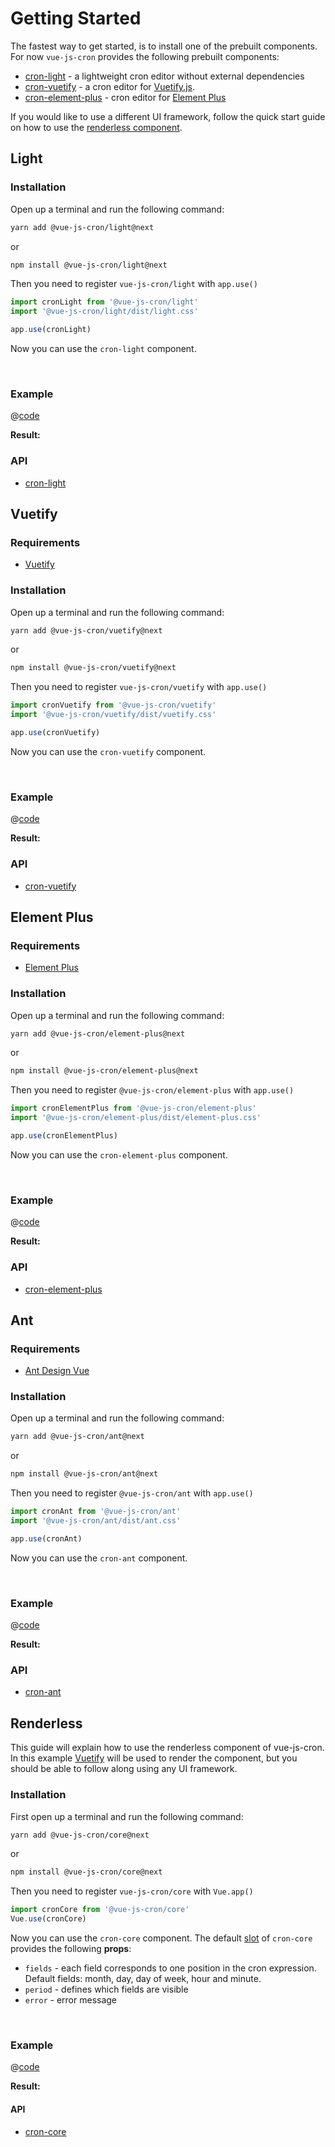 # Getting Started

The fastest way to get started, is to install one of the prebuilt components.
For now `vue-js-cron` provides the following prebuilt components:
- [cron-light](#light) - a lightweight cron editor without external dependencies
- [cron-vuetify](#vuetify) - a cron editor for [Vuetify.js](https://next.vuetifyjs.com/en/).
- [cron-element-plus](#element-plus) - cron editor for [Element Plus](https://element-plus.org/en-US/)

If you would like to use a different UI framework, follow the quick start guide on how to use the [renderless component](#renderless).

## Light

### Installation

Open up a terminal and run the following command:

```bash 
yarn add @vue-js-cron/light@next
```
or

```bash 
npm install @vue-js-cron/light@next
```

Then you need to register `vue-js-cron/light` with `app.use()`

```js
import cronLight from '@vue-js-cron/light'
import '@vue-js-cron/light/dist/light.css'

app.use(cronLight)
```

Now you can use the `cron-light` component.

<br />

### Example

@[code](../.vuepress/components/get-started-light.vue)

**Result:**
<get-started-light />

### API

- [cron-light](../api/light)

## Vuetify

### Requirements

- [Vuetify](https://next.vuetifyjs.com/en/)

### Installation

Open up a terminal and run the following command:

```bash 
yarn add @vue-js-cron/vuetify@next
```
or

```bash 
npm install @vue-js-cron/vuetify@next
```

Then you need to register `vue-js-cron/vuetify` with `app.use()`

```js
import cronVuetify from '@vue-js-cron/vuetify'
import '@vue-js-cron/vuetify/dist/vuetify.css'

app.use(cronVuetify)
```

Now you can use the `cron-vuetify` component.

<br />

### Example

@[code](../.vuepress/components/get-started-vuetify.vue)

**Result:**
<get-started-vuetify />


### API

- [cron-vuetify](../api/vuetify)

## Element Plus

### Requirements

- [Element Plus](https://element-plus.org/en-US/)

### Installation

Open up a terminal and run the following command:

```bash 
yarn add @vue-js-cron/element-plus@next
```
or

```bash 
npm install @vue-js-cron/element-plus@next
```

Then you need to register `@vue-js-cron/element-plus` with `app.use()`

```js
import cronElementPlus from '@vue-js-cron/element-plus'
import '@vue-js-cron/element-plus/dist/element-plus.css'

app.use(cronElementPlus)
```

Now you can use the `cron-element-plus` component.

<br />

### Example

@[code](../.vuepress/components/get-started-element.vue)

**Result:**
<get-started-element />

### API

- [cron-element-plus](../api/element-plus)

## Ant

### Requirements

- [Ant Design Vue](https://www.antdv.com/components/overview/)

### Installation

Open up a terminal and run the following command:

```bash 
yarn add @vue-js-cron/ant@next
```
or

```bash 
npm install @vue-js-cron/ant@next
```

Then you need to register `@vue-js-cron/ant` with `app.use()`

```js
import cronAnt from '@vue-js-cron/ant'
import '@vue-js-cron/ant/dist/ant.css'

app.use(cronAnt)
```

Now you can use the `cron-ant` component.

<br />

### Example

@[code](../.vuepress/components/get-started-ant.vue)

**Result:**
<get-started-ant />

### API

- [cron-ant](../api/ant)

## Renderless

This guide will explain how to use the renderless component of vue-js-cron.
In this example [Vuetify](https://vuetifyjs.com/en/) will be used to render the component, but you should be able to follow along using any UI framework.

### Installation

First open up a terminal and run the following command:

```bash 
yarn add @vue-js-cron/core@next
```
or

```bash 
npm install @vue-js-cron/core@next
```

Then you need to register `vue-js-cron/core` with `Vue.app()`

```js
import cronCore from '@vue-js-cron/core'
Vue.use(cronCore)
```

Now you can use the `cron-core` component. The default [slot](https://vuejs.org/v2/guide/components-slots.html#Scoped-Slots) of `cron-core` provides the following **props**:

- `fields` - each field corresponds to one position in the cron expression. Default fields: month, day, day of week, hour and minute.
- `period` - defines which fields are visible
- `error` - error message

<br />

### Example

@[code](../.vuepress/components/get-started-renderless.vue)

**Result:**
<get-started-renderless />

#### API

- [cron-core](../api/core)